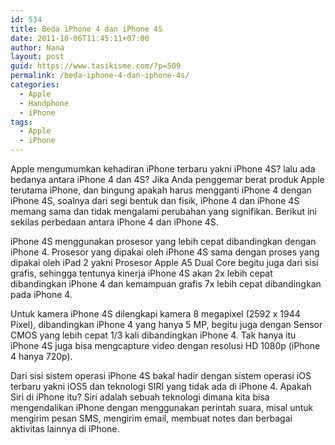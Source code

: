 ```yaml
---
id: 534
title: Beda iPhone 4 dan iPhone 4S
date: 2011-10-06T11:45:11+07:00
author: Nana
layout: post
guid: https://www.tasikisme.com/?p=509
permalink: /beda-iphone-4-dan-iphone-4s/
categories:
  - Apple
  - Handphone
  - iPhone
tags:
  - Apple
  - iPhone
---
```

Apple mengumumkan kehadiran iPhone terbaru yakni iPhone 4S? lalu ada bedanya antara iPhone 4 dan 4S? Jika Anda penggemar berat produk Apple terutama iPhone, dan bingung apakah harus mengganti iPhone 4 dengan iPhone 4S, soalnya dari segi bentuk dan fisik, iPhone 4 dan iPhone 4S memang sama dan tidak mengalami perubahan yang signifikan. Berikut ini sekilas perbedaan antara iPhone 4 dan iPhone 4S.

iPhone 4S menggunakan prosesor yang lebih cepat dibandingkan dengan iPhone 4. Prosesor yang dipakai oleh iPhone 4S sama dengan proses yang dipakai oleh iPad 2 yakni Prosesor Apple A5 Dual Core begitu juga dari sisi grafis, sehingga tentunya kinerja iPhone 4S akan 2x lebih cepat dibandingkan iPhone 4 dan kemampuan grafis 7x lebih cepat dibandingkan pada iPhone 4.

Untuk kamera iPhone 4S dilengkapi kamera 8 megapixel (2592 x 1944 Pixel), dibandingkan iPhone 4 yang hanya 5 MP, begitu juga dengan Sensor CMOS yang lebih cepat 1/3 kali dibandingkan iPhone 4. Tak hanya itu iPhone 4S juga bisa mengcapture video dengan resolusi HD 1080p (iPhone 4 hanya 720p).

Dari sisi sistem operasi iPhone 4S bakal hadir dengan sistem operasi iOS terbaru yakni iOS5 dan teknologi SIRI yang tidak ada di iPhone 4. Apakah Siri di iPhone itu? Siri adalah sebuah teknologi dimana kita bisa mengendalikan iPhone dengan menggunakan perintah suara, misal untuk mengirim pesan SMS, mengirim email, membuat notes dan berbagai aktivitas lainnya di iPhone.